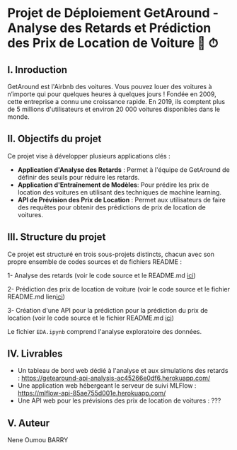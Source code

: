 # Projet de Déploiement GetAround - Analyse des Retards et Prédiction des Prix de Location de Voiture 🚗 ⏱
## I. Inroduction
GetAround est l'Airbnb des voitures. Vous pouvez louer des voitures à n’importe qui pour quelques heures à quelques jours ! Fondée en 2009, cette entreprise a connu une croissance rapide. En 2019, ils comptent plus de 5 millions d'utilisateurs et environ 20 000 voitures disponibles dans le monde.

## II. Objectifs du projet
Ce projet vise à développer plusieurs applications clés :
- **Application d'Analyse des Retards** : Permet à l'équipe de GetAround de définir des seuils pour réduire les retards.
- **Application d'Entraînement de Modèles**: Pour prédire les prix de location des voitures en utilisant des techniques de machine learning.
- **API de Prévision des Prix de Location** : Permet aux utilisateurs de faire des requêtes pour obtenir des prédictions de prix de location de voitures.
## III. Structure du projet
Ce projet est structuré en trois sous-projets distincts, chacun avec son propre ensemble de codes sources et de fichiers README :

1- Analyse des retards (voir le code source et le README.md [ici](https://github.com/nbarry96/DeploiementGetaround/tree/main/delay_analysis))

2- Prédiction des prix de location de voiture (voir le code source et le fichier README.md lien[ici](https://github.com/nbarry96/DeploiementGetaround/tree/main/price_predictor))

3- Création d'une API pour la prédiction pour la prédiction du prix de location (voir le code source et le fichier README.md [ici](https://github.com/nbarry96/DeploiementGetaround/tree/main/api))

Le fichier `EDA.ipynb` comprend l'analyse exploratoire des données.

## IV. Livrables
- Un tableau de bord web dédié à l'analyse et aux simulations des retards : https://getearound-api-analysis-ac45266e0df6.herokuapp.com/
- Une application web hébergeant le serveur de suivi MLFlow : https://mlflow-api-85ae755d001e.herokuapp.com/
- Une API web pour les prévisions des prix de location de voitures : ???

## V. Auteur
Nene Oumou BARRY
